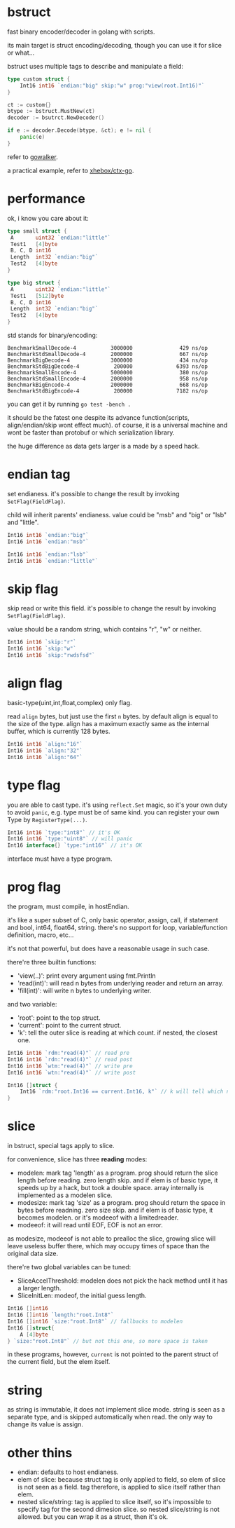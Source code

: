 bstruct
====

fast binary encoder/decoder in golang with scripts.

its main target is struct encoding/decoding, though you can use it for slice or what...

bstruct uses multiple tags to describe and manipulate a field:

```go
type custom struct {
	Int16 int16 `endian:"big" skip:"w" prog:"view(root.Int16)"`
}

ct := custom{}
btype := bstruct.MustNew(ct)
decoder := bsutrct.NewDecoder()

if e := decoder.Decode(btype, &ct); e != nil {
	panic(e)
}
```

refer to [gowalker](https://gowalker.org/github.com/xhebox/bstruct).

a practical example, refer to [xhebox/ctx-go](https://github.com/xhebox/ctx-go).

# performance

ok, i know you care about it:

```go
type small struct {
 A       uint32 `endian:"little"`
 Test1   [4]byte
 B, C, D int16
 Length  int32 `endian:"big"`
 Test2   [4]byte
}

type big struct {
 A       uint32 `endian:"little"`
 Test1   [512]byte
 B, C, D int16
 Length  int32 `endian:"big"`
 Test2   [4]byte
}
```

std stands for binary/encoding:

```
BenchmarkSmallDecode-4           3000000               429 ns/op
BenchmarkStdSmallDecode-4        2000000               667 ns/op
BenchmarkBigDecode-4             3000000               434 ns/op
BenchmarkStdBigDecode-4           200000              6393 ns/op
BenchmarkSmallEncode-4           5000000               380 ns/op
BenchmarkStdSmallEncode-4        2000000               958 ns/op
BenchmarkBigEncode-4             2000000               668 ns/op
BenchmarkStdBigEncode-4           200000              7182 ns/op
```

you can get it by running `go test -bench .`

it should be the fatest one despite its advance function(scripts, align/endian/skip wont effect much). of course, it is a universal machine and wont be faster than protobuf or which serialization library.

the huge difference as data gets larger is a made by a speed hack.

# endian tag

set endianess. it's possible to change the result by invoking `SetFlag(FieldFlag)`.

child will inherit parents' endianess. value could be "msb" and "big" or "lsb" and "little".

```go
Int16 int16 `endian:"big"`
Int16 int16 `endian:"msb"`

Int16 int16 `endian:"lsb"`
Int16 int16 `endian:"little"`
```

# skip flag

skip read or write this field. it's possible to change the result by invoking `SetFlag(FieldFlag)`.

value should be a random string, which contains "r", "w" or neither.

```go
Int16 int16 `skip:"r"`
Int16 int16 `skip:"w"`
Int16 int16 `skip:"rwdsfsd"`
```

# align flag

basic-type(uint,int,float,complex) only flag.

read `align` bytes, but just use the first `n` bytes. by default align is equal to the size of the type. align has a maximum exactly same as the internal buffer, which is currently 128 bytes.

```go
Int16 int16 `align:"16"`
Int16 int16 `align:"32"`
Int16 int16 `align:"64"`
```

# type flag

you are able to cast type. it's using `reflect.Set` magic, so it's your own duty to avoid `panic`, e.g. type must be of same kind. you can register your own Type by `RegisterType(...)`.

```go
Int16 int16 `type:"int8"` // it's OK
Int16 int16 `type:"uint8"` // will panic
Int16 interface{} `type:"int16"` // it's OK
```

interface must have a type program.

# prog flag

the program, must compile, in hostEndian.

it's like a super subset of C, only basic operator, assign, call, if statement and bool, int64, float64, string. there's no support for loop, variable/function definition, macro, etc...

it's not that powerful, but does have a reasonable usage in such case.

there're three builtin functions:

- 'view(..)': print every argument using fmt.Println
- 'read(int)': will read n bytes from underlying reader and return an array.
- 'fill(int)': will write n bytes to underlying writer.

and two variable:

- 'root': point to the top struct.
- 'current': point to the current struct.
- 'k': tell the outer slice is reading at which count. if nested, the closest one.

```go
Int16 int16 `rdm:"read(4)"` // read pre
Int16 int16 `rdn:"read(4)"` // read post
Int16 int16 `wtm:"read(4)"` // write pre
Int16 int16 `wtn:"read(4)"` // write post

Int16 []struct {
	Int16 `rdm:"root.Int16 == current.Int16, k"` // k will tell which n-th struct it is in
}
```

# slice

in bstruct, special tags apply to slice.

for convenience, slice has three **reading** modes:

- modelen: mark tag 'length' as a program. prog should return the slice length before reading. zero length skip. and if elem is of basic type, it speeds up by a hack, but took a double space. array internally is implemented as a modelen slice.
- modesize: mark tag 'size' as a program. prog should return the space in bytes before readning. zero size skip. and if elem is of basic type, it becomes modelen. or it's modeeof with a limitedreader.
- modeeof: it will read until EOF, EOF is not an error.

as modesize, modeeof is not able to prealloc the slice, growing slice will leave useless buffer there, which may occupy times of space than the original data size.

there're two global variables can be tuned:

- SliceAccelThreshold: modelen does not pick the hack method until it has a larger length.
- SliceInitLen: modeof, the initial guess length.

```go
Int16 []int16
Int16 []int16 `length:"root.Int8"`
Int16 []int16 `size:"root.Int8"` // fallbacks to modelen
Int16 []struct{
	A [4]byte
} `size:"root.Int8"` // but not this one, so more space is taken
```

in these programs, however, `current` is not pointed to the parent struct of the current field, but the elem itself.

# string

as string is immutable, it does not implement slice mode. string is seen as a separate type, and is skipped automatically when read. the only way to change its value is assign.

# other thins

- endian: defaults to host endianess.
- elem of slice: because struct tag is only applied to field, so elem of slice is not seen as a field. tag therefore, is applied to slice itself rather than elem.
- nested slice/string: tag is applied to slice itself, so it's impossible to specify tag for the second dimesion slice. so nested slice/string is not allowed. but you can wrap it as a struct, then it's ok.
